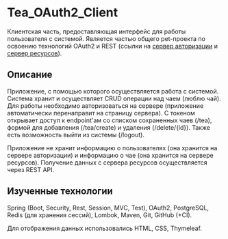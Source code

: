 # Tea_OAuth2_Client
Клиентская часть, предоставляющая интерфейс для работы пользователя с системой. 
Является частью общего pet-проекта по освоению технологий OAuth2 и REST 
(ссылки на [сервер авторизации](https://github.com/Cracaziabra/Tea_OAuth2_AuthServer) и [сервер ресурсов](https://github.com/Cracaziabra/Tea_OAuth2_ResourceServer)).

## Описание
Приложение, с помощью которого осуществляется работа с системой. Система хранит и осуществляет CRUD операции над чаем (люблю чай).
Для работы необходимо авторизоваться на сервере (приложение автоматически перенаправит на страницу сервера).
С токеном открывает доступ к endpoint'ам со списком сохраненных чаев (/tea), формой для добавления (/tea/create) и удаления (/delete/{id}).
Также есть возможность выйти из системы (/logout).

Приложение не хранит информацию о пользователях (она хранится на сервере авторизации) и информацию о чае (она хранится на сервере ресурсов).
Получение данных c сервера ресурсов осуществляется через REST API.

## Изученные технологии
Spring (Boot, Security, Rest, Session, MVC, Test), OAuth2, PostgreSQL, Redis (для хранения сессий), Lombok, Maven, Git, GitHub (+CI).

Для отображения данных использовались HTML, CSS, Thymeleaf.

